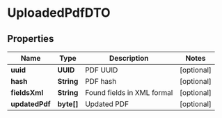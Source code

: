 

# UploadedPdfDTO


## Properties

| Name | Type | Description | Notes |
|------------ | ------------- | ------------- | -------------|
|**uuid** | **UUID** | PDF UUID |  [optional] |
|**hash** | **String** | PDF hash |  [optional] |
|**fieldsXml** | **String** | Found fields in XML formal |  [optional] |
|**updatedPdf** | **byte[]** | Updated PDF |  [optional] |



